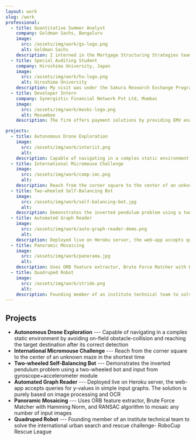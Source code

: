 ```yaml
---
layout: work
slug: /work
professional:
  - title: Quantitative Summer Analyst
    company: Goldman Sachs, Bengaluru
    image:
      src: /assets/img/work/gs-logo.png
      alt: Goldman Sachs
    description: I interned in the Mortgage Structuring Strategies team in the Securities division. We achieved a sharp improvement in arbitrage by optimizing cash-flows through different derivative instruments.
  - title: Special Auditing Student
    company: Hiroshima University, Japan
    image:
      src: /assets/img/work/hu-logo.png
      alt: Hiroshima University
    description: My visit was under the Sakura Research Exchange Programme spanning a week. I was among 15 students from India to be awarded the Sakura Science Plan scholarship ’19 from Japan Science & Technology Agency.
  - title: Developer Intern
    company: Synergistic Financial Network Pvt Ltd, Mumbai
    image:
      src: /assets/img/work/mosbi-logo.png
      alt: Mosambee
    description: The firm offers payment solutions by providing EMV enabled mobile Point of Sale (POS) devices. My team delivered a Java platform to migrate existing Transaction Manager to Apache Kafka in order to process 100+ transaction requests/second

projects:
  - title: Autonomous Drone Exploration
    image:
      src: /assets/img/work/interiit.png
      alt: 
    description: Capable of navigating in a complex static environment by avoiding on-field obstacle-collision and reaching the target destination after its correct detection
  - title: International Micromouse Challenge
    image:
      src: /assets/img/work/comp-imc.png
      alt: 
    description: Reach from the corner square to the center of an unknown maze in the shortest time
  - title: Two-wheeled Self-Balancing Bot
    image:
      src: /assets/img/work/self-balancing-bot.jpg
      alt: 
    description: Demonstrates the inverted pendulum problem using a two-wheeled bot and input from gyroscope+accelerometer module
  - title: Automated Graph Reader
    image:
      src: /assets/img/work/auto-graph-reader-demo.png
      alt: 
    description: Deployed live on Heroku server, the web-app accepts queries for y-values in simple input graphs. The solution is purely based on image processing and OCR
  - title: Panoramic Mosaicing
    image:
      src: /assets/img/work/panorama.jpg
      alt: 
    description: Uses ORB feature extractor, Brute Force Matcher with Hamming Norm, and RANSAC algorithm to mosaic any number of input images
  - title: Quadruped Robot
    image:
      src: /assets/img/work/stride.png
      alt: 
    description: Founding member of an institute technical team to solve the international urban search and rescue challenge- RoboCup Rescue League
---
```

## Projects
- **Autonomous Drone Exploration** --- Capable of navigating in a complex static environment by avoiding on-field obstacle-collision and reaching the target destination after its correct detection
- **International Micromouse Challenge** --- Reach from the corner square to the center of an unknown maze in the shortest time
- **Two-wheeled Self-Balancing Bot** --- Demonstrates the inverted pendulum problem using a two-wheeled bot and input from gyroscope+accelerometer module
- **Automated Graph Reader** --- Deployed live on Heroku server, the web-app accepts queries for y-values in simple input graphs. The solution is purely based on image processing and OCR
- **Panoramic Mosaicing** --- Uses ORB feature extractor, Brute Force Matcher with Hamming Norm, and RANSAC algorithm to mosaic any number of input images
- **Quadruped Robot** --- Founding member of an institute technical team to solve the international urban search and rescue challenge- RoboCup Rescue League